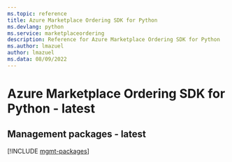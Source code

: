 ```yaml
---
ms.topic: reference
title: Azure Marketplace Ordering SDK for Python
ms.devlang: python
ms.service: marketplaceordering
description: Reference for Azure Marketplace Ordering SDK for Python
ms.author: lmazuel
author: lmazuel
ms.data: 08/09/2022
---
```

# Azure Marketplace Ordering SDK for Python - latest

## Management packages - latest
[!INCLUDE [mgmt-packages](marketplace-ordering-mgmt-index.md)]